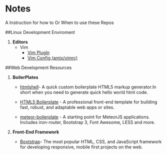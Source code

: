 # Notes
A Instruction for how to Or When to use these Repos

##Linux Development Enviroment

  1. **Editors**
      * Vim
        * [Vim PlugIn](http://vimawesome.com/)
        * [Vim Config (amix/vimrc)](https://github.com/amix/vimrc)


##Web Development Resources

  1. **BoilerPlates**
      * [htmlshell](https://github.com/stefek99/htmlshell)- A quick custom boilerplate HTML5 markup generator.In short when you need to generate quick hello world html code.
 
      * [HTML5 Boilerplate](https://github.com/h5bp/html5-boilerplate) - A professional front-end template for building fast, robust, and adaptable web apps or sites. 
      
      * [meteor-boilerplate](https://github.com/Differential/meteor-boilerplate) - A starting point for MeteorJS applications. Includes iron-router, Bootstrap 3, Font Awesome, LESS and more.
  
  2. **Front-End Framework**
      * [Bootstrap](https://github.com/twbs/bootstrap)- The most popular HTML, CSS, and JavaScript framework for developing responsive, mobile first projects on the web.
